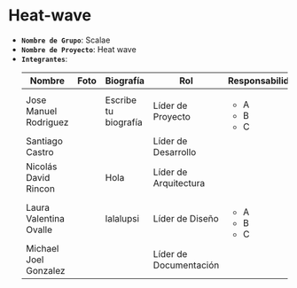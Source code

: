 # Heat-wave

- **`Nombre de Grupo`**: Scalae
- **`Nombre de Proyecto`**: Heat wave
- **`Integrantes`**:
    <!-- Nombre, foto, biografía(Un párrafo), rol, responsabilidades -->
    | Nombre | Foto | Biografía | Rol | Responsabilidades |
    |---|---|---|---|---|
    | Jose Manuel Rodriguez | | Escribe tu biografía | Líder de Proyecto | <ul><li>A</li><li>B</li><li>C</li></ul> |
    | Santiago Castro | | | Líder de Desarrollo | |
    | Nicolás David Rincon | | Hola | Líder de Arquitectura | |
    | Laura Valentina Ovalle | | lalalupsi | Líder de Diseño | <ul><li>A</li><li>B</li><li>C</li></ul> |
    | Michael Joel Gonzalez | | | Líder de Documentación | |